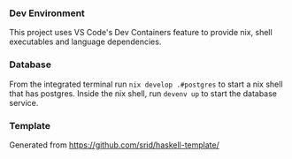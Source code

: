### Dev Environment

This project uses VS Code's Dev Containers feature to provide nix, shell executables and language dependencies.

### Database

From the integrated terminal run `nix develop .#postgres` to start a nix shell that has postgres.
Inside the nix shell, run `devenv up` to start the database service.

### Template

Generated from https://github.com/srid/haskell-template/
